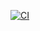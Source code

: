 [![CI](https://github.com/I-Cat/hooks/actions/workflows/simple.yml/badge.svg)](https://github.com/I-Cat/hooks/actions/workflows/simple.yml)
